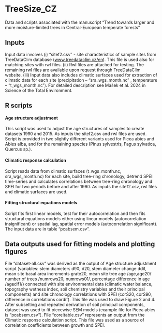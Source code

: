 # TreeSize_CZ
Data and scripts associated with the manuscript “Trend towards larger and more moisture-limited trees in Central-European temperate forests”

## Inputs
Input data involves (i) “sitef2.csv” - site characteristics of sample sites from TreeDataClim database (www.treedataclim.cz/en). This file is used also for matching sites with rwl files. (ii) Rwl files are attached for testing. The remaining rwl files are available upon request through TreeDataClim website. (iii) Input data also includes climatic surfaces used for extraction of climatic data for each site (precipitation – “sra_wgs_month.nc” , temperature – “t_wgs_month.nc”). For detailed description see Mašek et al. 2024 in Science of the Total Environment.

## R scripts
#### Age structure adjustment
This script was used to adjust the age structures of samples to create datasets 1990 and 2015. As inputs the sitef2.csv and rwl files are used. Script is provided in two slightly different variants used for Picea abies and Abies alba, and for the remaining species (Pinus sylvestris, Fagus sylvatica, Quercus sp.). 
#### Climatic response calculation
Script reads data from climatic surfaces (t_wgs_month.nc, sra_wgs_month.nc) for each site, build tree-ring chronology, detrend SPEI time-series and calculates correlations between tree-ring chronology and SPEI for two periods before and after 1990. As inputs the sitef2.csv, rwl files and climatic surfaces are used.
#### Fitting structural equations models
Script fits first linear models, test for their autocorrelation and then fits structural equations models either using linear models (autocorrelation insignificant) or spatial lag, spatial error models (autocorrelation significant). The input data are in table “pcabsem.csv”. 

## Data outputs used for fitting models and plotting figures
File “dataset-all.csv” was derived as the output of Age structure adjustment script (variables: stem diameters d90, d20, stem diameter change ddif, mean site basal area increments grate20, mean site tree age /age,age20/ number of trees /numrows20, numrows01/, percentage difference in age /agedif1/) connected with site environmental data (climatic water balance, topography wetness index, soil chemistry variables and their principal components) and site chronology correlations with SPEI (corS20, corS90, difference in correlations cordif). This file was used to draw Figure 2 and 4. After subsetting and repeated derivation of soil principal components, dataset was used to fit piecewise SEM models (example file for Picea abies is “pcabsem.csv”).
File “coreltable.csv” represents an output from the Climatic response calculation script. This file was used as a source of correlation coefficients between growth and SPEI.
